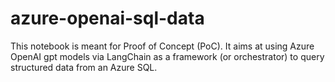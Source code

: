# azure-openai-sql-data
This notebook is meant for Proof of Concept (PoC). It aims at using Azure OpenAI gpt models via LangChain as a framework (or orchestrator) to query structured data from an Azure SQL.
